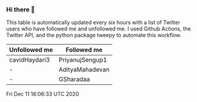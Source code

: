 ### Hi there 👋

This table is automatically updated every six hours with a list of Twitter users who have followed me and unfollowed me. I used Github Actions, the Twitter API, and the python package tweepy to automate this workflow.

| Unfollowed me |  Followed me |
| --- | --- |
|cavidHaydari3|PriyanujSengup1|
|-|AdityaMahadevan|
|-|GSharadaa|
Fri Dec 11 18:06:33 UTC 2020
